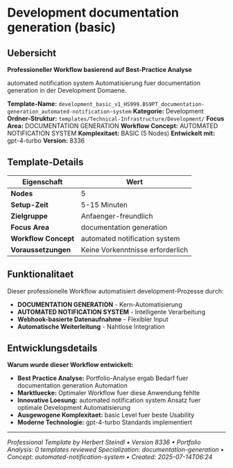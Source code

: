 # Development documentation generation (basic)

## Uebersicht

**Professioneller Workflow basierend auf Best-Practice Analyse**

automated notification system Automatisierung fuer documentation generation in der Development Domaene.

**Template-Name:** `development_basic_v1_HS999.BS9PT_documentation-generation_automated-notification-system`
**Kategorie:** Development
**Ordner-Struktur:** `templates/Technical-Infrastructure/Development/`
**Focus Area:** DOCUMENTATION GENERATION
**Workflow Concept:** AUTOMATED NOTIFICATION SYSTEM
**Komplexitaet:** BASIC (5 Nodes)
**Entwickelt mit:** gpt-4-turbo
**Version:** 8336

## Template-Details

| **Eigenschaft** | **Wert** |
|------------------|----------|
| **Nodes** | 5 |
| **Setup-Zeit** | 5-15 Minuten |
| **Zielgruppe** | Anfaenger-freundlich |
| **Focus Area** | documentation generation |
| **Workflow Concept** | automated notification system |
| **Voraussetzungen** | Keine Vorkenntnisse erforderlich |

## Funktionalitaet

Dieser professionelle Workflow automatisiert development-Prozesse durch:
- **DOCUMENTATION GENERATION** - Kern-Automatisierung
- **AUTOMATED NOTIFICATION SYSTEM** - Intelligente Verarbeitung
- **Webhook-basierte Datenaufnahme** - Flexibler Input
- **Automatische Weiterleitung** - Nahtlose Integration

## Entwicklungsdetails

**Warum wurde dieser Workflow entwickelt:**
- **Best Practice Analyse:** Portfolio-Analyse ergab Bedarf fuer documentation generation Automation
- **Marktluecke:** Optimaler Workflow fuer diese Anwendung fehlte
- **Innovative Loesung:** automated notification system Ansatz fuer optimale Development Automatisierung
- **Ausgewogene Komplexitaet:** basic Level fuer beste Usability
- **Moderne Technologie:** gpt-4-turbo Standards implementiert

---

*Professional Template by Herbert Steindl • Version 8336 • Portfolio Analysis: 0 templates reviewed*
*Specialization: documentation-generation • Concept: automated-notification-system • Created: 2025-07-14T06:24*